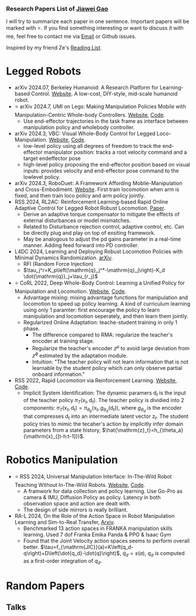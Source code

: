 

### Research Papers List of [Jiawei Gao](https://winston-gu.github.io/)

I will try to summarize each paper in one sentence. Important papers will be marked with :star:. If you find something interesting or want to discuss it with me, feel free to contact me via [Email](mailto:winstongu20@gmail.com) or Github issues. 

Inspired by my friend Ze's [Reading List](https://github.com/YanjieZe/Paper-List).


# Legged Robots

- arXiv 2024.07, Berkeley Humanoid: A Research Platform for Learning-based Control. [Website](https://berkeley-humanoid.com/). A low-cost, DIY-style, mid-scale humanoid robot.
- :star: arXiv 2024.7, UMI on Legs: Making Manipulation Policies Mobile with Manipulation-Centric Whole-body Controllers. [Website](https://umi-on-legs.github.io/), [Code](https://umi-on-legs.github.io/).
    - Use end-effector trajectories in the task frame as interface between manipulation policy and wholebody controller.
- arXiv 2024.3, VBC: Visual Whole-Body Control for Legged Loco-Manipulation. [Website](https://wholebody-b1.github.io/), [Code](https://github.com/Ericonaldo/visual_wholebody).
    - low-level policy using all degrees of freedom to track the end-effector manipulator position: tracks a root velocity command and a target endeffector pose
    - high-level policy proposing the end-effector position based on visual inputs: provides velocity and end-effector pose command to the lowlevel policy.
- arXiv 2024.3, RoboDuet: A Framework Affording Mobile-Manipulation and Cross-Embodiment. [Website](https://locomanip-duet.github.io/). First train locomotion when arm is fixed, and then train loco policy and arm policy jointly.
- RSS 2024, RL2AC: Reinforcement Learning-based Rapid Online Adaptive Control for Legged Robot Robust Locomotion. [Paper](https://enriquecoronadozu.github.io/rssproceedings2024/rss20/p060.pdf).
    - Derive an adaptive torque compensator to mitigate the effects of external disturbances or model mismatches. 
    - Related to Disturbance rejection control, adaptive control, etc. Can be directly plug and play on top of exsiting framework.
    - May be analogous to adjust the pd gains parameter in a real-time manner. Adding feed forward into PD controller.
- L4DC 2024, Learning and Deploying Robust Locomotion Policies with Minimal Dynamics Randomization. [arXiv](https://arxiv.org/abs/2209.12878). 
    - RFI (Random Force Injection)
    - $\tau_j^r=K_p\left(\mathrm{q}_j^*-\mathrm{q}_j\right)-K_d \dot{\mathrm{q}}_j+\tau_{r_j}$
- :star: CoRL 2022, Deep Whole-Body Control: Learning a Unified Policy for Manipulation and Locomotion. [Website](https://manipulation-locomotion.github.io/), [Code](https://github.com/MarkFzp/Deep-Whole-Body-Control).
    - Advantage mixing: mixing advantage functions for manipulation and locomotion to speed up policy learning. A kind of curriculum learning using only 1 paramter: first encourage the policy to learn manipulation and locomotion seperately, and then learn them jointly.
    - Regularized Online Adaptation: teache-student training in only 1 phase. 
        - The difference compared to RMA: regularize the teacher's encoder at training stage.
        - Regularize the teacher's encoder $z^{\mu}$ to avoid large deviation from $z^{\phi}$ estimated by the adaptation module.
        - Intuition: "The teacher policy will not learn information that is not learnable by the student policy which can only observe partial onboard information."
- RSS 2022, Rapid Locomotion via Reinforcement Learning. [Website](https://agility.csail.mit.edu/), [Code](https://github.com/Improbable-AI/rapid-locomotion-rl).
    - Implicit System Identification: The dynamic paramers $\mathrm{d}_t$ is the input of the teacher policy $\pi_{T}(\mathrm{x}_t, \mathrm{d}_t)$. The teacher policy is dividied into 2 components: $\pi_{T}(\mathrm{x}_t, \mathrm{d}_t)=\pi_{\theta_b}(\mathrm{x}_t, g_{\theta_d}(\mathrm{d}_t))$, where $g_{\theta_d}$ is the encoder that compresses $\mathrm{d}_t$ into an intermediate latent vector $\mathrm{z}_t$. The student policy tries to mimic the tecaher's action by implicitly infer domain parameters from a state history, $\hat{\mathrm{z}_t}=h_{\theta_a}(\mathrm{x}_{[t-h:t-1]})$.



# Robotics Manipulation
- :star: RSS 2024, Universal Manipulation Interface: In-The-Wild Robot Teaching Without In-The-Wild Robots. [Website](https://umi-gripper.github.io/), [Code](https://github.com/real-stanford/universal_manipulation_interface).
    - A framwork for data collection and policy learning. Use Go-Pro as camera & IMU, Diffusion Policy as policy. Latency in both observation space and action are dealt with.
    - The design of side mirrors is really brilliant.
- RA-L 2024, On the Role of the Action Space in Robot Manipulation Learning and Sim-to-Real Transfer, [Arxiv](https://arxiv.org/abs/2312.03673). 
    - Benchmarked 13 action spaces in FRANKA manipulation skills learning. Used 7 dof Franka Emika Panda & PPO & Isaac Gym
    - Found that the Joint Velocity action spaces seems to perform overall better. $\tau=f_{\mathrm{JIC}}(a)=K\left(q_d-q\right)+D\left(\dot{q_d}-\dot{q}\right)$, $\dot{q}_d=s(a)$, $q_d$ is computed as a first-order integration of $q_d$.

# Random Papers

## Talks